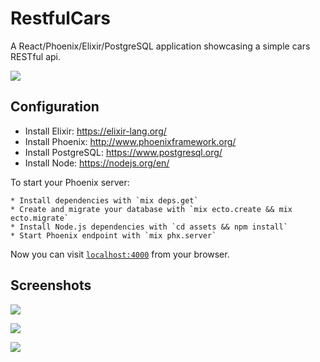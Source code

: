 # RestfulCars
A React/Phoenix/Elixir/PostgreSQL application showcasing a simple cars RESTful api.

![](https://s3-us-west-2.amazonaws.com/s.cdpn.io/827672/Screen%20Shot%202017-08-10%20at%204.45.50%20PM.png)

## Configuration

  * Install Elixir: https://elixir-lang.org/
  * Install Phoenix: http://www.phoenixframework.org/
  * Install PostgreSQL: https://www.postgresql.org/
  * Install Node: https://nodejs.org/en/

  To start your Phoenix server:

    * Install dependencies with `mix deps.get`
    * Create and migrate your database with `mix ecto.create && mix ecto.migrate`
    * Install Node.js dependencies with `cd assets && npm install`
    * Start Phoenix endpoint with `mix phx.server`

  Now you can visit [`localhost:4000`](http://localhost:4000) from your browser.
  
## Screenshots
![](https://s3-us-west-2.amazonaws.com/s.cdpn.io/827672/Screen%20Shot%202017-08-10%20at%204.49.04%20PM.png)

![](https://s3-us-west-2.amazonaws.com/s.cdpn.io/827672/Screen%20Shot%202017-08-10%20at%204.49.46%20PM.png)

![](https://s3-us-west-2.amazonaws.com/s.cdpn.io/827672/Screen%20Shot%202017-08-10%20at%204.51.20%20PM.png)
